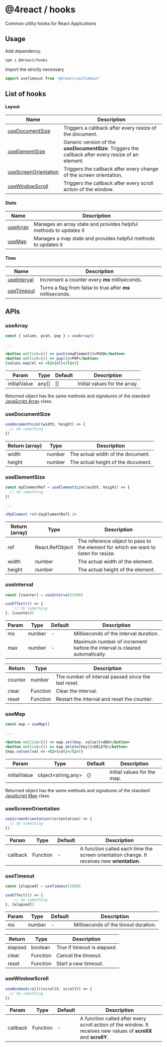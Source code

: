 # @4react / hooks

Common utility hooks for React Applications

## Usage

Add dependency.
```
npm i @4react/hooks
```

Import the strictly necessary
```js
import useTimeout from '@4react/useTimeout'
```

## List of hooks

#### Layout

| Name  | Description |
| --- | --- |
| [useDocumentSize](#usedocumentsize) | Triggers a callback after every resize of the document. |
| [useElementSize](#useelementsize) | Generic version of the ***useDocumentSize***. Triggers the callback after every resize of an element. |
| [useScreenOrientation](#usescreenorientation) | Triggers the callback after every change of the screen orientation. |
| [useWindowScroll](#usewindowscroll) | Triggers the callback after every scroll action of the window. |

#### State

| Name | Description |
| --- | --- |
| [useArray](#usearray) | Manages an array state and provides helpful methods to updates it |
| [useMap](#usemap) | Manages a map state and provides helpful methods to updates it |

#### Time

| Name | Description |
| --- | --- |
| [useInterval](#useinterval) | Increment a counter every ***ms*** milliseconds. |
| [useTimeout](#usetimeout) | Turns a flag from false to true after ***ms*** milliseconds. |

## APIs

### useArray
```jsx
const { values, push, pop } = useArray()

...

<button onClick={() => push(newElement)}>PUSH</button>
<button onClick={() => pop()}>POP</button>
{values.map(el => <li>{el}</li>)}
```

| Param | Type | Default | Description |
| --- | --- | --- | --- |
| initialValue | any[] | [] | Initial values for the array. |

Returned object has the same methods and signatures of the standard [JavaScript Array](https://developer.mozilla.org/it/docs/Web/JavaScript/Reference/Global_Objects/Array) class.

### useDocumentSize
```jsx
useDocumentSize((width, height) => {
  // do something
})
```

| Return (array) | Type | Description |
| --- | --- | --- |
| width | number | The actual width of the document. |
| height | number | The actual height of the document. |

### useElementSize
```jsx
const myElementRef = useElementSize((width, height) => {
  // do something
})

...

<MyElement ref={myElementRef} />
```

| Return (array) | Type | Description |
| --- | --- | --- |
| ref | React.RefObject | The reference object to pass to the element for which we want to listen for resize. |
| width | number | The actual width of the element. |
| height | number | The actual height of the element. |

### useInterval
```jsx
const [counter] = useInterval(3000)

useEffect(() => {
    // do something
}, [counter])
```

| Param | Type | Default | Description |
| --- | --- | --- | --- |
| ms | number | - | Milliseconds of the interval duration. |
| max | number | - | Maximum number of increment before the interval is cleared automatically. |

| Return | Type | Description |
| --- | --- | --- |
| counter | number | The number of interval passed since the last reset. |
| clear | Function | Clear the interval. |
| reset | Function | Restart the interval and reset the counter. |

### useMap
```jsx
const map = useMap()

...

<button onClick={() => map.set(key, value)}>ADD</button>
<button onClick={() => map.delete(key)}>DELETE</button>
{map.values(val => <li>{val}</li>)}
```

| Param | Type | Default | Description |
| --- | --- | --- | --- |
| initialValue | object<string,any> | {} | Initial values for the map. |

Returned object has the same methods and signatures of the standard [JavaScript Map](https://developer.mozilla.org/it/docs/Web/JavaScript/Reference/Global_Objects/Map) class.

### useScreenOrientation
```jsx
useScreenOrientation((orientation) => {
  // do something
})
```

| Param | Type | Default | Description |
| --- | --- | --- | --- |
| callback | Function | - | A function called each time the screen orientation change. It receives new **orientation**. |

### useTimeout
```jsx
const [elapsed] = useTimeout(3000)

useEffect(() => {
    // do something
}, [elapsed])
```

| Param | Type | Default | Description |
| --- | --- | --- | --- |
| ms | number | - | Milliseconds of the timout duration. |

| Return | Type | Description |
| --- | --- | --- |
| elapsed | boolean | *True* if timeout is elapsed. |
| clear | Function | Cancel the timeout. |
| reset | Function | Start a new timeout. |

### useWindowScroll
```jsx
useWindowScroll((scrollX, scrollY) => {
  // do something
})
```

| Param | Type | Default | Description |
| --- | --- | --- | --- |
| callback | Function | - | A function called after every scroll action of the window. It receives new values of **scrollX** and **scrollY**. |
